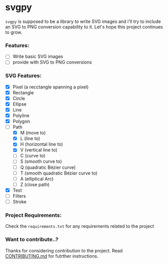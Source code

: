 # svgpy

`svgpy` is supposed to be a library to write SVG images and i'll try to include an SVG to PNG conversion capability to it.
Let's hope this project continues to grow.

### Features:
  - [ ] Write basic SVG images
  - [ ] provide with SVG to PNG conversions

### SVG Features:
  - [x] Pixel (a recctangle spanning a pixel)
  - [x] Rectangle
  - [x] Circle
  - [x] Ellipse
  - [x] Line
  - [x] Polyline
  - [x] Polygon
  - [ ] Path
      - [x] M (move to)
      - [x] L (line to)
      - [x] H (horizontal line to)
      - [x] V (vertical line to)
      - [ ] C (curve to)
      - [ ] S (smooth curve to)
      - [ ] Q (quadratic Bézier curve)
      - [ ] T (smooth quadratic Bézier curve to)
      - [ ] A (elliptical Arc)
      - [ ] Z (close path)
  - [x] Text
  - [ ] Filters
  - [ ] Stroke
### Project Requirements:
Check the `requirements.txt` for any requirements related to the project

### Want to contribute..?
Thanks for considering contribution to the project. Read [CONTRIBUTING.md](https://www.github.com/Ajay-Singh-Rana/svgpy/CONTRIBUTING.md) for futrther instructions.
